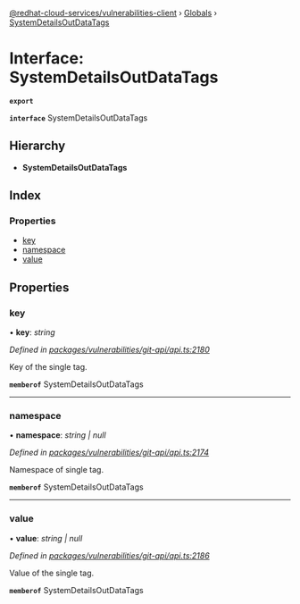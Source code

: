 [@redhat-cloud-services/vulnerabilities-client](../README.md) › [Globals](../globals.md) › [SystemDetailsOutDataTags](systemdetailsoutdatatags.md)

# Interface: SystemDetailsOutDataTags

**`export`** 

**`interface`** SystemDetailsOutDataTags

## Hierarchy

* **SystemDetailsOutDataTags**

## Index

### Properties

* [key](systemdetailsoutdatatags.md#key)
* [namespace](systemdetailsoutdatatags.md#namespace)
* [value](systemdetailsoutdatatags.md#value)

## Properties

###  key

• **key**: *string*

*Defined in [packages/vulnerabilities/git-api/api.ts:2180](https://github.com/RedHatInsights/javascript-clients/blob/master/packages/vulnerabilities/git-api/api.ts#L2180)*

Key of the single tag.

**`memberof`** SystemDetailsOutDataTags

___

###  namespace

• **namespace**: *string | null*

*Defined in [packages/vulnerabilities/git-api/api.ts:2174](https://github.com/RedHatInsights/javascript-clients/blob/master/packages/vulnerabilities/git-api/api.ts#L2174)*

Namespace of single tag.

**`memberof`** SystemDetailsOutDataTags

___

###  value

• **value**: *string | null*

*Defined in [packages/vulnerabilities/git-api/api.ts:2186](https://github.com/RedHatInsights/javascript-clients/blob/master/packages/vulnerabilities/git-api/api.ts#L2186)*

Value of the single tag.

**`memberof`** SystemDetailsOutDataTags
